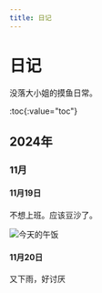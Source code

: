 ```yaml
---
title: 日记
---
```


# 日记

没落大小姐的摸鱼日常。

:toc{:value="toc"}

## 2024年

### 11月

#### 11月19日

不想上班。应该豆沙了。

![今天的午饭](lunch-2024-11-19.jpg "今天的午饭，“日本式中国料理”红烧肉，看起来不错，但肉太硬了，感觉不是红烧的…")

#### 11月20日

又下雨，好讨厌